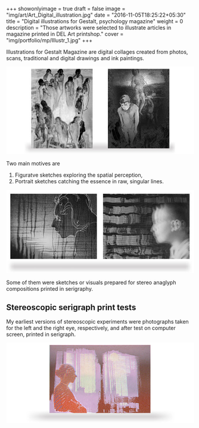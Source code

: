 +++
showonlyimage = true
draft = false
image = "img/art/Art_Digital_illustration.jpg"
date = "2016-11-05T18:25:22+05:30"
title = "Digital illustrations for Gestalt, psychology magazine"
weight = 0
description = "Those artworks were selected to illustrate articles in magazine printed in DEL Art printshop."
cover = "img/portfolio/mp/Illustr_1.jpg"
+++

Illustrations for Gestalt Magazine are digital collages created from photos, scans, traditional and digital drawings and ink paintings.

<!--more-->

![sample image](/img/portfolio/mp/Illustr_2.jpg)

Two main motives are 

1. Figuratve sketches exploring the spatial perception,
2. Portrait sketches catching the essence in raw, singular lines.

![sample image](/img/portfolio/mp/Illustr_3.jpg)

Some of them were sketches or visuals prepared for stereo anaglyph compositions printed in serigraphy.

## Stereoscopic serigraph print tests

My earliest versions of stereoscopic experiments were photographs taken for the left and the right eye, respectively, and after test on computer screen, printed in serigraph.

![sample image](/img/portfolio/mp/Illustr_4.jpg)
